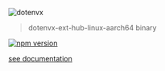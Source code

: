 ![dotenvx](https://dotenvx.com/better-banner.png)

> dotenvx-ext-hub-linux-aarch64 binary

[![npm version](https://img.shields.io/npm/v/@dotenvx/dotenvx-ext-hub-linux-aarch64.svg)](https://www.npmjs.com/package/@dotenvx/dotenvx-ext-hub-linux-aarch64)

[see documentation](https://github.com/dotenvx/dotenvx-ext-hub)

&nbsp;
